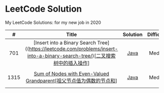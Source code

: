 LeetCode Solution
========
My LeetCode Solutions: for my new job in 2020
 
| # | Title | Solution | Difficulty | Tags | Status | 
|:----:| :-----------------------------------------------: | :--------------------------------: | :--: | :--: | :----: | 
| 701 | [Insert into a Binary Search Tree]((https://leetcode.com/problems/insert-into-a-binary-search-tree/)[[二叉搜索树中的插入操作](https://leetcode-cn.com/problems/insert-into-a-binary-search-tree/)]| [Java](./solution/701.Insert-into-a-Binary-Search-Tree.md) | Medium | Tree | Solved |
| 1315 | [Sum of Nodes with Even-Valued Grandparent](https://leetcode.com/problems/sum-of-nodes-with-even-valued-grandparent/)[[祖父节点值为偶数的节点和](https://leetcode-cn.com/problems/sum-of-nodes-with-even-valued-grandparent/)]| [Java](./solution/1315.Sum-of-Nodes-with-Even-Valued-Grandparent.md) | Medium | Tree, DFS, BFS | Solved |
